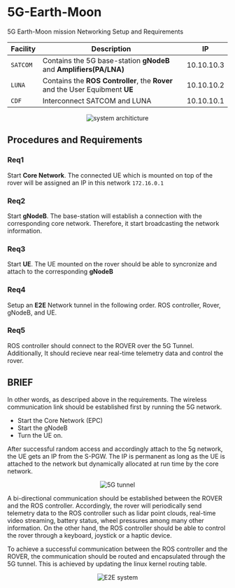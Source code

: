# 5G-Earth-Moon
5G Earth-Moon mission Networking Setup and Requirements

| Facility | Description | IP |
| --- | --- | --- | 
| `SATCOM` | Contains the 5G base-station **gNodeB** and **Amplifiers(PA/LNA)** | 10.10.10.3 |
| `LUNA` | Contains the **ROS Controller**, the **Rover** and the User Equibment **UE**  | 10.10.10.2 |
| `CDF` | Interconnect SATCOM and LUNA | 10.10.10.1 |

<p align="center">
<img  src="https://github.com/astroa-git/5G-Earth-Moon/blob/main/fig1.jpg" alt="system architicture" class="inline"/>
</p>


## Procedures and Requirements

### Req1

Start **Core Network**. The connected UE which is mounted on top of the rover will be assigned an IP in this network `172.16.0.1`

### Req2

Start **gNodeB**. The base-station will establish a connection with the corresponding core network. Therefore, it start broadcasting the network information.

### Req3

Start **UE**. The UE mounted on the rover should be able to syncronize and attach to the corresponding **gNodeB**

### Req4

Setup an **E2E** Network tunnel in the following order. ROS controller, Rover, gNodeB, and UE.

### Req5

ROS controller should connect to the ROVER over the 5G Tunnel. Additionally, It should recieve near real-time telemetry data and control the rover.


## BRIEF

In other words, as descriped above in the requirements. The wireless communication link should be established first by running the 5G network.

- Start the Core Network (EPC)
- Start the gNodeB
- Turn the UE on.

After successful random access and accordingly attach to the 5g network, the UE gets an IP from the S-PGW. The IP is permanent as long as the UE is attached to the network but dynamically allocated at run time by the core network.

<p align="center">
<img  src="https://github.com/astroa-git/5G-Earth-Moon/blob/main/fig2.png" alt="5G tunnel" class="inline"/>
</p>


A bi-directional communication should be established between the ROVER and the ROS controller. Accordingly, the rover will periodically send telemetry data to the ROS controller such as lidar point clouds, real-time video streaming, battery status, wheel pressures among many other information. On the other hand, the ROS controller should be able to control the rover through a keyboard, joystick or a haptic device.

To achieve a successful communication between the ROS controller and the ROVER, the communication should be routed and encapsulated through the 5G tunnel. This is achieved by updating the linux kernel routing table.

<p align="center">
<img  src="https://github.com/astroa-git/5G-Earth-Moon/blob/main/fig3.png" alt="E2E system" class="inline"/>
</p>
